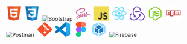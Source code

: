 <!--
**mykhailotsynkevych/mykhailotsynkevych** is a ✨ _special_ ✨ repository because its `README.md` (this file) appears on your GitHub profile.

Here are some ideas to get you started:

- 🔭 I’m currently working on ...
- 🌱 I’m currently learning ...
- 👯 I’m looking to collaborate on ...
- 🤔 I’m looking for help with ...
- 💬 Ask me about ...
- 📫 How to reach me: ...
- 😄 Pronouns: ...
- ⚡ Fun fact: ...
-->

<p>
<img src="https://github.com/devicons/devicon/blob/master/icons/html5/html5-original.svg" title="HTML5" alt="HTML" width="40" height="40"/>&nbsp;
<img src="https://github.com/devicons/devicon/blob/master/icons/css3/css3-original.svg"  title="CSS3" alt="CSS" width="40" height="40"/>&nbsp;
<img src="https://github.com/devicons/devicon/icons/bootstrap
/bootstrap-original.svg
"  title="Bootstrap" alt="Bootstrap" width="40" height="40"/>&nbsp;
<img src="https://github.com/devicons/devicon/blob/master/icons/sass/sass-original.svg"  title="SASS" alt="SASS" width="40" height="40"/>&nbsp;
<img src="https://github.com/devicons/devicon/blob/master/icons/javascript/javascript-original.svg" title="JavaScript" alt="JavaScript" width="40" height="40"/>&nbsp;
<img src="https://github.com/devicons/devicon/blob/master/icons/react/react-original.svg" title="React" alt="React" width="40" height="40"/>&nbsp;
<img src="https://github.com/devicons/devicon/blob/master/icons/redux/redux-original.svg" title="Redux" alt="Redux " width="40" height="40"/>&nbsp;
<img src="https://github.com/devicons/devicon/blob/master/icons/nodejs/nodejs-original.svg" title="NodeJS" alt="NodeJS" width="40" height="40"/>&nbsp;
<img src="https://github.com/devicons/devicon/blob/master/icons/npm/npm-original-wordmark.svg" title="NPM" alt="NPM" width="40" height="40"/>&nbsp;
<img src="https://www.vectorlogo.zone/logos/getpostman/getpostman-icon.svg" title="Postman"  alt="Postman" width="40" height="40"/>&nbsp;
<img src="https://github.com/devicons/devicon/blob/master/icons/git/git-original.svg" title="Git" **alt="Git" width="40" height="40"/>&nbsp;
<img src="https://github.com/devicons/devicon/blob/master/icons/vscode/vscode-original.svg" title="Vscode" **alt="Vscode" width="40" height="40"/>&nbsp;
<img src="https://github.com/devicons/devicon/blob/master/icons/figma/figma-original.svg"  title="Figma" alt="Figma" width="40" height="40"/>&nbsp;
<img src="https://github.com/devicons/devicon/blob/master/icons/webpack/webpack-original.svg"  title="Webpack" alt="Webpack" width="40" height="40"/>&nbsp;
<img src="https://github.com/devicons/devicon/blob/master/icons/typo3
/typo3-original.svg" title="Firebase" alt="Firebase" width="40" height="40"/>&nbsp;
</p>

